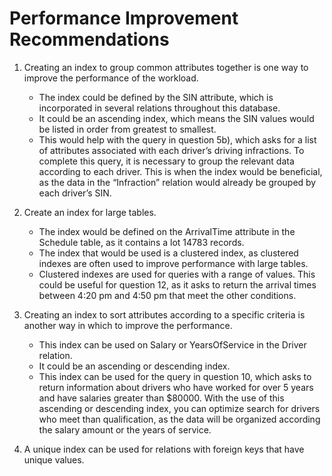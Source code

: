 # Performance Improvement Recommendations
1. Creating an index to group common attributes together is one way to improve the performance of the workload.
   * The index could be defined by the SIN attribute, which is incorporated in several relations throughout this database.
   * It could be an ascending index, which means the SIN values would be listed in order from greatest to smallest.
   * This would help with the query in question 5b), which asks for a list of attributes associated with each driver’s driving infractions. To complete this query, it is necessary to group the relevant data according to each driver. This is when the index would be beneficial, as the data in the “Infraction” relation would already be grouped by each driver’s SIN.

2. Create an index for large tables.
   * The index would be defined on the ArrivalTime attribute in the Schedule table, as it contains a lot 14783 records.
   * The index that would be used is a clustered index, as clustered indexes are often used to improve performance with large tables.
   * Clustered indexes are used for queries with a range of values. This could be useful for question 12, as it asks to return the arrival times between 4:20 pm and 4:50 pm that meet the other conditions.

3. Creating an index to sort attributes according to a specific criteria is another way in which to improve the performance.
   * This index can be used on Salary or YearsOfService in the Driver relation.
   * It could be an ascending or descending index.
   * This index can be used for the query in question 10, which asks to return information about drivers who have worked for over 5 years and have salaries greater than $80000. With the use of this ascending or descending index, you can optimize search for drivers who meet than qualification, as the data will be organized according the salary amount or the years of service.

4. A unique index can be used for relations with foreign keys that have unique values.
